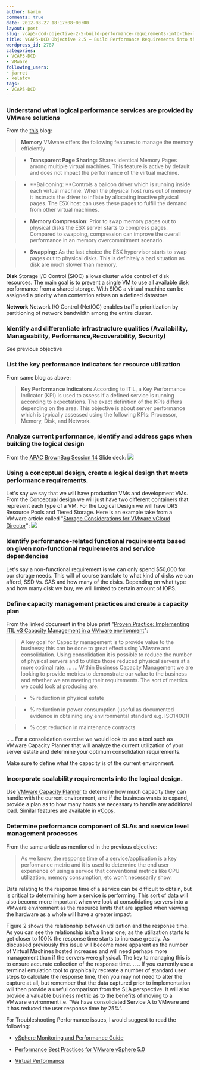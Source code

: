 ```yaml
---
author: karim
comments: true
date: 2012-08-27 18:17:08+00:00
layout: post
slug: vcap5-dcd-objective-2-5-build-performance-requirements-into-the-logical-design
title: VCAP5-DCD Objective 2.5 – Build Performance Requirements into the Logical Design
wordpress_id: 2787
categories:
- VCAP5-DCD
- VMware
following_users:
- jarret
- kelatov
tags:
- VCAP5-DCD
---
```


### Understand what logical performance services are provided by VMware solutions





From the [this](http://www.virten.net/2012/07/vdcd510-objective-2-5-build-performance-requirements-into-the-logical-design/) blog:





> **Memory**
VMware offers the following features to manage the memory efficiently

> 
> 
    
>   * **Transparent Page Sharing:** Shares identical Memory Pages among multiple virtual machines. This feature is active by default and does not impact the performance of the virtual machine.
> 
    
>   * **Ballooning: **Controls a balloon driver which is running inside each virtual machine. When the physical host runs out of memory it instructs the driver to inflate by allocating inactive physical pages. The ESX host can uses these pages to fulfill the demand from other virtual machines.
> 
    
>   * **Memory Compression:** Prior to swap memory pages out to physical disks the ESX server starts to compress pages. Compared to swapping, compression can improve the overall performance in an memory overcommitment scenario.
> 
    
>   * **Swapping:** As the last choice the ESX hypervisor starts to swap pages out to physical disks. This is definitely a bad situation as disk are much slower than memory.
> 

**Disk**
Storage I/O Control (SIOC) allows cluster wide control of disk resources. The main goal is to prevent a single VM to use all available disk performance from a shared storage. With SIOC a virtual machine can be assigned a priority when contention arises on a defined datastore.

**Network**
Network I/O Control (NetIOC) enables traffic prioritization by partitioning of network bandwidth among the entire cluster.





### Identify and differentiate infrastructure qualities (Availability, Manageability, Performance,Recoverability, Security)





See previous objective





### List the key performance indicators for resource utilization





From same blog as above:





> **Key Performance Indicators**
According to ITIL, a Key Performance Indicator (KPI) is used to assess if a defined service is running according to expectations. The exact definition of the KPIs differs depending on the area. This objective is about server performance which is typically assessed using the following KPIs: Processor, Memory, Disk, and Network.





### Analyze current performance, identify and address gaps when building the logical design





From the [APAC BrownBag Session 14](http://professionalvmware.com/2012/05/apac-vbrownbag-follow-up-vcap-dcd-performance/) Slide deck:
[![](http://virtuallyhyper.com/wp-content/uploads/2012/08/slide7of13-1.png)](http://virtuallyhyper.com/wp-content/uploads/2012/08/slide7of13-1.png)





### Using a conceptual design, create a logical design that meets performance requirements.





Let's say we say that we will have production VMs and development VMs. From the Conceptual design we will just have two different containers that represent each type of a VM. For the Logical Design we will have DRS Resource Pools and Tiered Storage. Here is an example take from a VMware article called "[Storage Considerations for VMware vCloud Director](http://www.vmware.com/files/pdf/techpaper/VMW_10Q3_WP_vCloud_Director_Storage.pdf)":
[![](http://virtuallyhyper.com/wp-content/uploads/2012/08/RP-tiered_storage.png)](http://virtuallyhyper.com/wp-content/uploads/2012/08/RP-tiered_storage.png)





### Identify performance-related functional requirements based on given non-functional requirements and service dependencies





Let's say a non-functional requirement is we can only spend $50,000 for our storage needs. This will of course translate to what kind of disks we can afford, SSD Vs. SAS and how many of the disks. Depending on what type and how many disk we buy, we will limited to certain amount of IOPS.





### Define capacity management practices and create a capacity plan





From the linked document in the blue print "[Proven Practice: Implementing ITIL v3 Capacity Management in a VMware environment](http://communities.vmware.com/docs/DOC-11484)":





> A key goal for Capacity management is to provide value to the business; this can be done to great effect using VMware and consolidation. Using consolidation it is possible to reduce the number of physical servers and to utilize those reduced physical servers at a more optimal rate.
...
...
Within Business Capacity Management we are looking to provide metrics to demonstrate our value to the business and whether we are meeting their requirements. The sort of metrics we could look at producing are:

> 
> 
    
>   * % reduction in physical estate
> 
    
>   * % reduction in power consumption (useful as documented evidence in obtaining any environmental standard e.g. ISO14001)
> 
    
>   * % cost reduction in maintenance contracts
> 

..
..
For a consolidation exercise we would look to use a tool such as VMware Capacity Planner that will analyze the current utilization of your server estate and determine your optimum consolidation requirements.





Make sure to define what the capacity is of the current environment.





### Incorporate scalability requirements into the logical design.





Use [VMware Capacity Planner](http://www.vmware.com/products/capacity-planner/overview.html) to determine how much capacity they can handle with the current environment, and if the business wants to expand, provide a plan as to how many hosts are necessary to handle any additional load. Similar features are available in [vCops](http://www.vmware.com/products/datacenter-virtualization/vcenter-operations-management/overview.html).





### Determine performance component of SLAs and service level management processes





From the same article as mentioned in the previous objective:





> As we know, the response time of a service/application is a key performance metric and it is used to determine the end user experience of using a service that conventional metrics like CPU utilization, memory consumption, etc won’t necessarily show.

Data relating to the response time of a service can be difficult to obtain, but is critical to determining how a service is performing. This sort of data will also become more important when we look at consolidating servers into a VMware environment as the resource limits that are applied when viewing the hardware as a whole will have a greater impact.

Figure 2 shows the relationship between utilization and the response time. As you can see the relationship isn’t a linear one; as the utilization starts to get closer to 100% the response time starts to increase greatly. As discussed previously this issue will become more apparent as the number of Virtual Machines hosted increases and will need perhaps more management than if the servers were physical. The key to managing this is to ensure accurate collection of the response time.
..
..
If you currently use a terminal emulation tool to graphically recreate a number of standard user steps to calculate the response time, then you may not need to alter the capture at all, but remember that the data captured prior to implementation will then provide a useful comparison from the SLA perspective. It will also provide a valuable business metric as to the benefits of moving to a VMware environment i.e. “We have consolidated Service A to VMware and it has reduced the user response time by 25%”.





For Troubleshooting Performance issues, I would suggest to read the following:






    
  * [vSphere Monitoring and Performance Guide](http://pubs.vmware.com/vsphere-50/topic/com.vmware.ICbase/PDF/vsphere-esxi-vcenter-server-50-monitoring-performance-guide.pdf)

    
  * [Performance Best Practices for VMware vSphere 5.0](http://www.vmware.com/pdf/Perf_Best_Practices_vSphere5.0.pdf)

    
  * [Virtual Performance](http://www.vmware.com/products/vmmark/overview.html)



